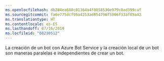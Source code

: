 ```yaml
---
ms.openlocfilehash: db284ea688c01364a4f0058530e979c8ad399caf
ms.sourcegitcommit: fa6e775dcf95a4253ad854796f5906f33af05a42
ms.translationtype: HT
ms.contentlocale: es-ES
ms.lasthandoff: 07/16/2019
ms.locfileid: "68230512"
---
```

La creación de un bot con Azure Bot Service y la creación local de un bot son maneras paralelas e independientes de crear un bot.